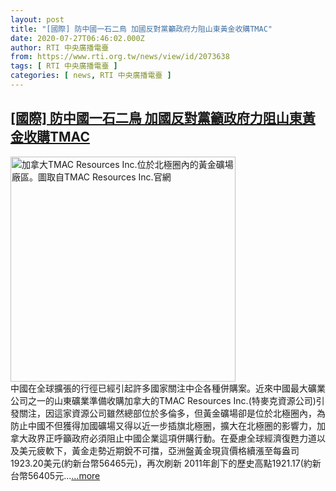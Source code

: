 ```yaml
---
layout: post
title: "[國際] 防中國一石二鳥 加國反對黨籲政府力阻山東黃金收購TMAC"
date: 2020-07-27T06:46:02.000Z
author: RTI 中央廣播電臺
from: https://www.rti.org.tw/news/view/id/2073638
tags: [ RTI 中央廣播電臺 ]
categories: [ news, RTI 中央廣播電臺 ]
---
```

<!--1595832362000-->
[[國際] 防中國一石二鳥 加國反對黨籲政府力阻山東黃金收購TMAC](https://www.rti.org.tw/news/view/id/2073638)
------

<div>
<img src="https://static.rti.org.tw/assets/thumbnails/2020/07/27/c8431ef6748ce547f8d1984ce0ba7c7b.jpeg" width="360" alt="加拿大TMAC Resources Inc.位於北極圈內的黃金礦場廠區。圖取自TMAC Resources Inc.官網" title="加拿大TMAC Resources Inc.位於北極圈內的黃金礦場廠區。圖取自TMAC Resources Inc.官網"><br>中國在全球擴張的行徑已經引起許多國家關注中企各種併購案。近來中國最大礦業公司之一的山東礦業準備收購加拿大的TMAC Resources Inc.(特麥克資源公司)引發關注，因這家資源公司雖然總部位於多倫多，但黃金礦場卻是位於北極圈內，為防止中國不但獲得加國礦場又得以近一步插旗北極圈，擴大在北極圈的影響力，加拿大政界正呼籲政府必須阻止中國企業這項併購行動。在憂慮全球經濟復甦力道以及美元疲軟下，黃金走勢近期銳不可擋，亞洲盤黃金現貨價格續漲至每盎司1923.20美元(約新台幣56465元)，再次刷新 2011年創下的歷史高點1921.17(約新台幣56405元...<a target="_blank" href="https://www.rti.org.tw/news/view/id/2073638">...more</a>
</div>
